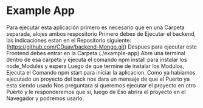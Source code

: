# Example App

Para ejecutar esta aplicación primero es necesario que en una Carpeta separada, alojes ambos respositorio 
Primero debes de Ejecutar el backend, las indicaciones estan en el Repositorio siguiente: (https://github.com/CDuav/backend-Mongo.git)
Despues para ejecutar este Frontend debes entrar en la Carpeta (./example-app)
Abre una terminal dentro de esa carpeta y ejecuta el comando npm install para instalar los node_Modules y espera
Luego de que termine de instalar los Modulos, Ejecuta el Comando npm start para iniciar la aplicacion.
Como ya habiamos ejecutado un proyecto del back nos dara un mensaje de que el Puerto ya esta siendo usado
Nos preguntara si queremos ejecutar el proyecto en otro Puerto y le responderemos que si, luego de Eso abrira el proyecto en el Navegador y podremos usarlo.
